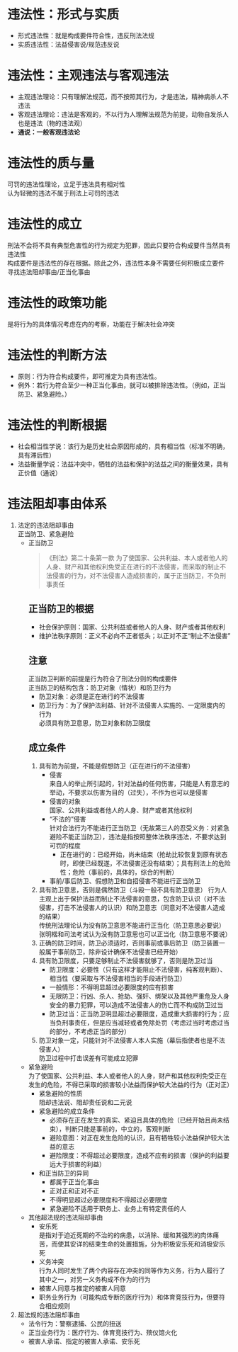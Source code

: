 # 违法性：形式与实质
- 形式违法性：就是构成要件符合性，违反刑法法规
- 实质违法性：法益侵害说/规范违反说
# 违法性：主观违法与客观违法
- 主观违法理论：只有理解法规范，而不按照其行为，才是违法，精神病杀人不违法
- 客观违法理论：违法是客观的，不以行为人理解法规范为前提，动物自发杀人也是违法（物的违法观）
- **通说：一般客观违法论**
# 违法性的质与量
可罚的违法性理论，立足于违法具有相对性  
认为轻微的违法不属于刑法上可罚的违法
# 违法性的成立
刑法不会将不具有典型危害性的行为规定为犯罪，因此只要符合构成要件当然具有违法性  
构成要件是违法性的存在根据。除此之外，违法性本身不需要任何积极成立要件  
寻找违法阻却事由/正当化事由
# 违法性的政策功能
是将行为的具体情况考虑在内的考察，功能在于解决社会冲突
# 违法性的判断方法
- 原则：行为符合构成要件，即可推定为具有违法性。
- 例外：若行为符合至少一种正当化事由，就可以被排除违法性。（例如，正当防卫、紧急避险。）
# 违法性的判断根据
- 社会相当性学说：该行为是历史社会原因形成的，具有相当性（标准不明确，具有滞后性）
- 法益衡量学说：法益冲突中，牺牲的法益和保护的法益之间的衡量效果，具有正价值（通说）
# 违法阻却事由体系
1. 法定的违法阻却事由  
    正当防卫、紧急避险  
    - 正当防卫  
        >《刑法》第二十条第一款  为了使国家、公共利益、本人或者他人的人身、财产和其他权利免受正在进行的不法侵害，而采取的制止不法侵害的行为，对不法侵害人造成损害的，属于正当防卫，不负刑事责任  
        ## 正当防卫的根据
        - 社会保护原则：国家、公共利益或者他人的人身、财产或者其他权利
        - 维护法秩序原则：正义不必向不正者低头；以正对不正“制止不法侵害”
        ## 注意
        正当防卫判断的前提是行为符合了刑法分则的构成要件  
        正当防卫的结构包含：防卫对象（情状）和防卫行为  
        - 防卫对象：必须是正在进行的不法侵害
        - 防卫行为：为了保护法利益、针对不法侵害人实施的、一定限度内的行为  
        必须具有防卫意思，防卫对象和防卫限度
        ## 成立条件
        1. 具有防为前提，不能是假想防卫（正在进行的不法侵害）
            - 侵害  
            来自人的举止所引起的，针对法益的任何伤害，只能是人有意志的举动，不要求以伤害为目的（过失），不作为也可以是侵害
            - 侵害的对象  
            国家、公共利益或者他人的人身、财产或者其他权利
            - “不法的”侵害  
            针对合法行为不能进行正当防卫（无故第三人的忍受义务：对紧急避险不能正当防卫），违法是指按照整体法秩序违法，不要求达到可罚的程度  
                - 正在进行的：已经开始，尚未结束（抢劫比较恢复到原有状态时，即使已经既遂，不法侵害还没有结束）；具有刑法上的危险性；危险（事前的，具体的，综合的判断）  
            - 事前/事后防卫、假想防卫和自招侵害不能进行正当防卫
        2. 具有防卫意思，否则是偶然防卫（斗殴一般不具有防卫意思）
            行为人主观上出于保护法益而制止不法侵害的意思，包含防卫认识（对不法侵害，打击不法侵害人的认识）和防卫意志（同意对不法侵害人造成的结果）  
            传统刑法理论认为没有防卫意思不能进行正当化（防卫意思必要说）  
            张明楷和司法考试认为没有防卫意思也可以正当化（防卫意思不要说）
        3. 正确的防卫时间，防卫必须适时，否则事前或事后防卫（防卫装置一般属于事前防卫，除非设计确保不法侵害已经开始）
        4. 具有防卫限度，只要足够制止不法侵害就够了，否则是防卫过当
            - 防卫限度：必要性（只有这样才能阻止不法侵害，纯客观判断）、相当性（要采取与不法侵害相当的手段进行防卫）
            - 一般情形：不得明显超过必要限度的应有损害
            - 无限防卫：行凶、杀人、抢劫、强奸、绑架以及其他严重危及人身安全的暴力犯罪，可以造成不法侵害人的伤亡而不构成防卫过当
            - 防卫过当：正当防卫明显超过必要限度，造成重大损害的行为；应当负刑事责任，但是应当减轻或者免除处罚（考虑过当时考虑过当的部分，不考虑正当的部分）
        5. 防卫对象一定，只能针对不法侵害人本人实施（幕后指使者也是不法侵害人）  
            防卫过程中打击误差有可能成立犯罪
    - 紧急避险  
    为了使国家、公共利益、本人或者他人的人身，财产和其他权利免受正在发生的危险，不得已采取的损害较小法益而保护较大法益的行为（正对正）  
        - 紧急避险的性质  
            阻却违法说、阻却责任说和二元说
        - 紧急避险的成立条件
            - 必须存在正在发生的真实、紧迫且具体的危险（已经开始且尚未结束），判断只能是事前的，中立的，客观判断
            - 避险意图：对正在发生危险的认识，且有牺牲较小法益保护较大法益的意志
            - 避险限度：不得超过必要限度，造成不应有的损害（保护的利益要远大于损害的利益）
        - 和正当防卫的异同  
            - 都属于正当化事由
            - 正对正和正对不正
            - 不得明显超过必要限度和不得超过必要限度
            - 紧急避险不适用于职务上、业务上有特定责任的人
    - 其他超法规的违法阻却事由
        - 安乐死  
            是指对于迫近死期的不治的的病患，以消除、缓和其强烈的肉体痛苦，而使其安详的结束生命的处置措施，分为积极安乐死和消极安乐死
        - 义务冲突  
            行为人同时发生了两个内容存在冲突的同等作为义务，行为人履行了其中之一，对另一义务构成不作为的行为
        - 被害人同意与推定的被害人同意
        - 职务业务行为（可能构成专断的医疗行为）和体育竞技行为，但要符合相应规则
2. 超法规的违法阻却事由
    - 法令行为：警察逮捕、公民的扭送
    - 正当业务行为：医疗行为、体育竞技行为、殡仪馆火化
    - 被害人承诺、指定的被害人承诺、安乐死
